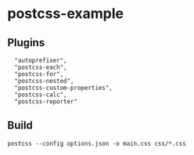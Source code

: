 # postcss-example

Plugins
---

```
  "autoprefixer",
  "postcss-each",
  "postcss-for",
  "postcss-nested",
  "postcss-custom-properties",
  "postcss-calc",
  "postcss-reporter"
```

Build
---

```postcss --config options.json -o main.css css/*.css```

